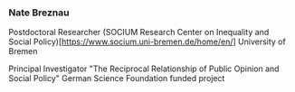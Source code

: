 ### Nate Breznau

Postdoctoral Researcher
(SOCIUM Research Center on Inequality and Social Policy)[https://www.socium.uni-bremen.de/home/en/]
University of Bremen

Principal Investigator
"The Reciprocal Relationship of Public Opinion and Social Policy"
German Science Foundation funded project
